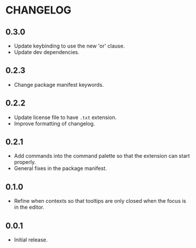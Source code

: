 # CHANGELOG

## 0.3.0
- Update keybinding to use the new 'or' clause.
- Update dev dependencies.

## 0.2.3
- Change package manifest keywords.

## 0.2.2
- Update license file to have `.txt` extension.
- Improve formatting of changelog.

## 0.2.1
- Add commands into the command palette so that the extension can start properly.
- General fixes in the package manifest.

## 0.1.0
- Refine when contexts so that tooltips are only closed when the focus is in the editor.

## 0.0.1
- Initial release.